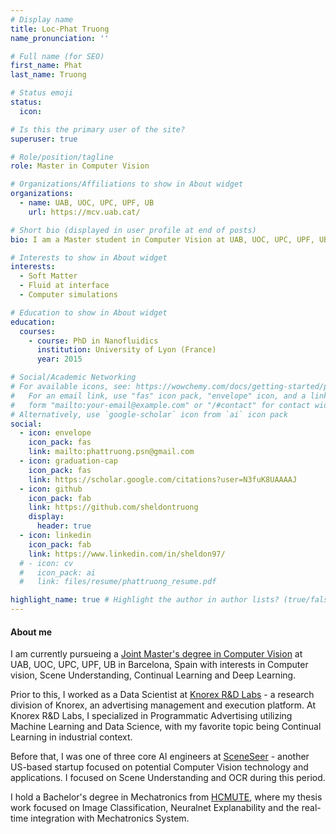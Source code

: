 ```yaml
---
# Display name
title: Loc-Phat Truong
name_pronunciation: ''

# Full name (for SEO)
first_name: Phat
last_name: Truong

# Status emoji
status:
  icon: 

# Is this the primary user of the site?
superuser: true

# Role/position/tagline
role: Master in Computer Vision 

# Organizations/Affiliations to show in About widget
organizations:
  - name: UAB, UOC, UPC, UPF, UB
    url: https://mcv.uab.cat/

# Short bio (displayed in user profile at end of posts)
bio: I am a Master student in Computer Vision at UAB, UOC, UPC, UPF, UB in Barcelona, Spain.

# Interests to show in About widget
interests:
  - Soft Matter
  - Fluid at interface
  - Computer simulations

# Education to show in About widget
education:
  courses:
    - course: PhD in Nanofluidics
      institution: University of Lyon (France)
      year: 2015

# Social/Academic Networking
# For available icons, see: https://wowchemy.com/docs/getting-started/page-builder/#icons
#   For an email link, use "fas" icon pack, "envelope" icon, and a link in the
#   form "mailto:your-email@example.com" or "/#contact" for contact widget.
# Alternatively, use `google-scholar` icon from `ai` icon pack
social:
  - icon: envelope
    icon_pack: fas
    link: mailto:phattruong.psn@gmail.com
  - icon: graduation-cap
    icon_pack: fas
    link: https://scholar.google.com/citations?user=N3fuK8UAAAAJ
  - icon: github
    icon_pack: fab
    link: https://github.com/sheldontruong
    display:
      header: true
  - icon: linkedin
    icon_pack: fab
    link: https://www.linkedin.com/in/sheldon97/
  # - icon: cv
  #   icon_pack: ai
  #   link: files/resume/phattruong_resume.pdf

highlight_name: true # Highlight the author in author lists? (true/false)
---
```


#### About me

I am currently pursueing a [Joint Master's degree in Computer Vision](https://mcv.uab.cat/) at UAB, UOC, UPC, UPF, UB in Barcelona, Spain with interests in Computer vision, Scene Understanding, Continual Learning and Deep Learning.

Prior to this, I worked as a Data Scientist at [Knorex R&D Labs](https://www.knorex.com/research-and-development) - a research division of Knorex, an advertising management and execution platform. At Knorex R&D Labs, I specialized in Programmatic Advertising utilizing Machine Learning and Data Science, with my favorite topic being Continual Learning in industrial context. 

Before that, I was one of three core AI engineers at [SceneSeer](https://www.youtube.com/@sceneseer8871) - another US-based startup focused on potential Computer Vision technology and applications. I focused on Scene Understanding and OCR during this period.

I hold a Bachelor's degree in Mechatronics from [HCMUTE](https://fme.hcmute.edu.vn/ArticleId/bffdb6e0-12cc-4263-921f-c1e0f72cdfb5/introduction-to-mechatronics-department), where my thesis work focused on Image Classification, Neuralnet Explanability and the real-time integration with Mechatronics System.